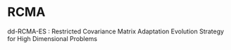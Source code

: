 # RCMA
dd-RCMA-ES : Restricted Covariance Matrix Adaptation Evolution Strategy for High Dimensional Problems

